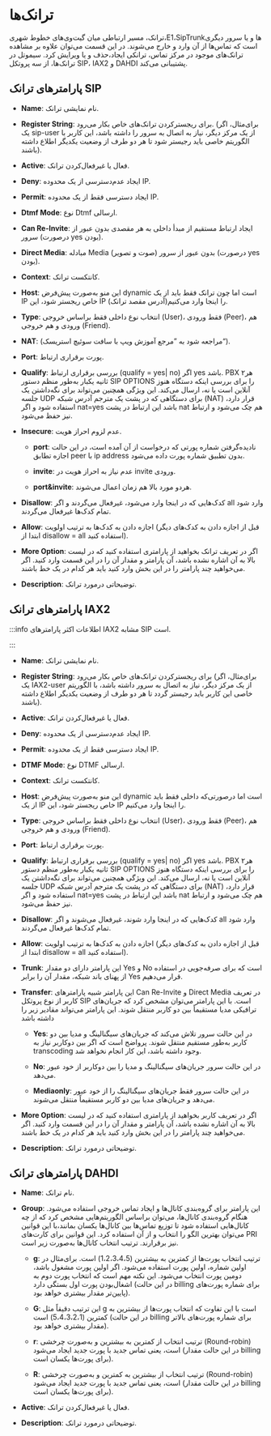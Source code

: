 

# ترانک‌ها

ترانک، مسیر ارتباطی میان گیت‌وی‌‌های خطوط شهری،E1،SipTrunk‌‌ها و یا سرور دیگری است که تماس‌ها از آن وارد و خارج می‌‌شوند. در این قسمت می‌‌توان علاوه بر مشاهده ترانک‌‌های موجود در مرکز تماس، ترانکی ایجاد،حذف و یا ویرایش کرد. سیموتل در ترانک‌ها، از سه پروتکل SIP، IAX2 و DAHDI پشتیبانی می‌کند.

## پارامترهای ترانک SIP

- **Name**: نام نمایشی ترانک.

- **Register String**: برای ریجسترکردن ترانک‌‌های خاص بکار می‌رود. (برای‌‌مثال، اگر یک sip-user از یک مرکز دیگر، نیاز به اتصال به سرور را داشته باشد، این کاربر با الگوریتم خاصی باید رجیستر شود تا هر دو طرف از وضعیت یکدیگر اطلاع داشته باشند).

- **Active**: فعال یا غیرفعال‌‌کردن ترانک.

- **Deny**: ایجاد عدم‌دسترسی از یک محدوده IP.

- **Permit**: ایجاد دسترسی فقط از یک محدوده IP.

- **Dtmf Mode**: نوع Dtmf ارسالی.

- **Can Re-Invite**: ایجاد ارتباط مستقیم از مبدأ داخلی به هر مقصدی بدون عبور از سرور (درصورت yes بودن).

- **Direct Media**: مبادله Media (صوت و تصویر) بدون عبور از سرور (درصورت yes بودن).

- **Context**: کانتکست ترانک.

- **Host**: این منو به‌‌صورت پیش‌‌فرض dynamic است اما چون ترانک فقط باید از یک IP خاص ریجستر شود، این IP را اینجا وارد می‌‌کنیم(آدرس مقصد ترانک).

- **Type**: انتخاب نوع داخلی فقط براساس خروجی (User)، فقط ورودی (Peer)، هم ورودی و هم خروجی (Friend).

- **NAT**: (مراجعه شود به ”مرجع آموزش ویپ با سافت سوئیچ استریسک“).

- **Port**: پورت برقراری ارتباط.

- **Qualify**: بررسی برقراری ارتباط (qualify = yes| no) اگر yes باشد. PBX هر۲ ثانیه یکبار به‌‌طور منظم دستور SIP OPTIONS را برای بررسی اینکه دستگاه هنوز آنلاین است یا نه، ارسال می‌‌کند. این ویژگی همچنین می‌‌تواند برای نگه‌‌داشتن یک جلسه UDP برای دستگاهی که در پشت یک مترجم آدرس شبکه (NAT) قرار دارد، استفاده شود و اگر nat=yes باشد این ارتباط در پشت nat هم چک می‌‌شود و ارتباط نیز حفظ می‌‌شود.

- **Insecure**: عدم لزوم احراز هویت.

	- **port**: نادیده‌گرفتن شماره پورتی که درخواست از آن آمده است، در این حالت اجازه تطابق peer با ip address بدون تطبیق شماره پورت داده می‌‌شود.

	- **invite**: عدم نیاز به احراز هویت در invite ورودی.

	- **port&invite**: هردو مورد بالا هم زمان اعمال می‌‌شوند.


- **Disallow**: کدک‌‌هایی که در اینجا وارد می‌‌شود، غیرفعال می‌گردند و اگر all وارد شود تمام کدک‌‌ها غیرفعال می‌‌گردند.

- **Allow**: اجازه دادن به کدک‌‌ها به ترتیب اولویت (قبل از اجازه دادن به کدک‌‌های دیگر ابتدا از disallow = all استفاده کنید).

- **More Option**: اگر در تعریف ترانک بخواهید از پارامتری استفاده کنید که در لیست بالا به آن اشاره نشده باشد، آن پارامتر و مقدار آن را در این قسمت وارد کنید. اگر می‌خواهید چند پارامتر را در این بخش وارد کنید باید هر کدام در یک خط باشند.

- **Description**: توضیحاتی درمورد ترانک.

## پارامترهای ترانک IAX2

:::info اطلاعات
اکثر پارامترهای IAX2 مشابه SIP است.

:::

- **Name**: نام نمایشی ترانک.

- **Register String**: برای ریجسترکردن ترانک‌‌های خاص بکار می‌رود (برای‌مثال، اگر یک IAX2-user از یک مرکز دیگر، نیاز به اتصال به سرور داشته باشد، با الگوریتم خاصی این کاربر باید رجیستر گردد تا هر دو طرف از وضعیت یکدیگر اطلاع داشته باشند).

- **Active**: فعال یا غیرفعال‌‌کردن ترانک.

- **Deny**: ایجاد عدم‌دسترسی از یک محدوده IP.

- **Permit**: ایجاد دسترسی فقط از یک محدوده IP.

- **DTMF Mode**: نوع DTMF ارسالی.

- **Context**: کانتکست ترانک.

- **Host**: این منو به‌‌صورت پیش‌‌فرض dynamic است اما درصورتی‌‌که داخلی فقط باید از یک IP خاص ریجستر شود، این IP را اینجا وارد می‌‌کنیم.

- **Type**: انتخاب نوع داخلی فقط براساس خروجی (User)، فقط ورودی (Peer)، هم ورودی و هم خروجی (Friend).

- **Port**: پورت برقراری ارتباط.

- **Qualify**: بررسی برقراری ارتباط (qualify = yes| no) اگر yes باشد. PBX هر۲ ثانیه یکبار به‌‌طور منظم دستور SIP OPTIONS را برای بررسی اینکه دستگاه هنوز آنلاین است یا نه، ارسال می‌‌کند. این ویژگی همچنین می‌‌تواند برای نگه‌‌داشتن یک جلسه UDP برای دستگاهی که در پشت یک مترجم آدرس شبکه (NAT) قرار دارد، استفاده شود و اگر nat=yes باشد این ارتباط در پشت nat هم چک می‌‌شود و ارتباط نیز حفظ می‌‌شود.

- **Disallow**: کدک‌‌هایی که در اینجا وارد شوند، غیرفعال می‌‌شوند و اگر all وارد شود تمام کدک‌‌ها غیرفعال می‌‌گردند.

- **Allow**: اجازه دادن به کدک‌‌ها به ترتیب اولویت (قبل از اجازه دادن به کدک‌‌های دیگر ابتدا از disallow = all استفاده کنید).

- **Trunk**: این پارامتر دارای دو مقدار Yes و No است که برای صرفه‌‌جویی در استفاده از پهنای باند شبکه، مقدار آن را برابر Yes قرار می‌‌دهیم.

- **Transfer**: این پارامتر شبیه پارامترهای Can Re-Invite و Direct Media در تعریف کاربر از نوع پروتکل SIP است. با این پارامتر می‌‌توان مشخص کرد که جریان‌‌های ترافیکی مدیا مستقیماً بین دو کاربر منتقل شوند. این پارامتر می‌‌تواند مقادیر زیر را داشته باشد

	- **Yes**: در این حالت سرور تلاش می‌‌کند که جریان‌‌های سیگنالینگ و مدیا بین دو کاربر به‌طور مستقیم منتقل شوند. پرواضح است که اگر بین دوکاربر نیاز به transcoding وجود داشته باشد، این کار انجام نخواهد شد.

	- **No**: در این حالت سرور جریان‌‌های سیگنالینگ و مدیا را بین دوکاربر از خود عبور می‌‌دهد.

	- **Mediaonly**: در این حالت سرور فقط جریان‌‌های سیگنالینگ را از خود عبور می‌‌دهد و جریان‌‌های مدیا بین دو کاربر مستقیماً منتقل می‌‌شوند.

- **More Option**: اگر در تعریف کاربر بخواهید از پارامتری استفاده کنید که در لیست بالا به آن اشاره نشده باشد، آن پارامتر و مقدار آن را در این قسمت وارد کنید. اگر می‌خواهید چند پارامتر را در این بخش وارد کنید باید هر کدام در یک خط باشند.

- **Description**: توضیحاتی درمورد ترانک.

## پارامترهای ترانک DAHDI

- **Name**: نام ترانک.

- **Group**: این پارامتر برای گروه‌‌بندی کانال‌‌ها و ایجاد تماس خروجی استفاده می‌‌شود. هنگام گروه‌‌بندی کانال‌‌ها، می‌‌توان براساس الگوریتم‌‌هایی مشخص کرد که از چه کانال‌‌هایی استفاده شود تا توزیع تماس‌‌ها بین کانال‌‌ها یکسان بمانند،با این قوانین می‌‌توان بهترین الگو را انتخاب و از آن استفاده کرد. این قوانین برای کارت‌‌های PRI نیز برقرارند. ترتیب انتخاب کانال‌‌ها به‌‌صورت زیر است.

	- **g**: ترتیب انتخاب پورت‌‌ها از کمترین به بیشترین (1،2،3،4،5) است. برای‌‌مثال در اولین شماره، اولین پورت استفاده می‌‌شود. اگر اولین پورت مشغول باشد، دومین پورت انتخاب می‌‌شود. این نکته مهم است که انتخاب پورت دوم به اشغال‌‌بودن پورت اول بستگی دارد (در این حالت billing برای شماره پورت‌‌های پایین‌تر مقدار بیشتری خواهد بود).

	- **G**: این ترتیب دقیقاً مثل g است با این تفاوت که انتخاب پورت‌‌ها از بیشترین به کمترین (5،4،3،2،1) است (در این حالت billing برای شماره پورت‌‌های بالاتر مقدار بیشتری خواهد بود).

	- **r**: ترتیب انتخاب از کمترین به بیشترین و به‌‌صورت چرخشی (Round-robin) است، یعنی تماس جدید با پورت جدید ایجاد می‌‌شود (در این حالت مقدار billing برای پورت‌‌ها یکسان است).

	- **R**: ترتیب انتخاب از بیشترین به کمترین و به‌‌صورت چرخشی (Round-robin) است، یعنی تماس جدید با پورت جدید ایجاد می‌‌شود (در این حالت مقدار billing برای پورت‌‌ها یکسان است).



- **Active**: فعال یا غیرفعال‌‌کردن ترانک.

- **Description**: توضیحاتی درمورد ترانک.


 